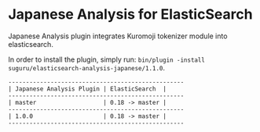 Japanese Analysis for ElasticSearch
==================================

Japanese Analysis plugin integrates Kuromoji tokenizer module into elasticsearch.

In order to install the plugin, simply run: `bin/plugin -install suguru/elasticsearch-analysis-japanese/1.1.0`.

    --------------------------------------------------
    | Japanese Analysis Plugin | ElasticSearch  |
    --------------------------------------------------
    | master                   | 0.18 -> master |
    --------------------------------------------------
    | 1.0.0                    | 0.18 -> master |
    --------------------------------------------------
